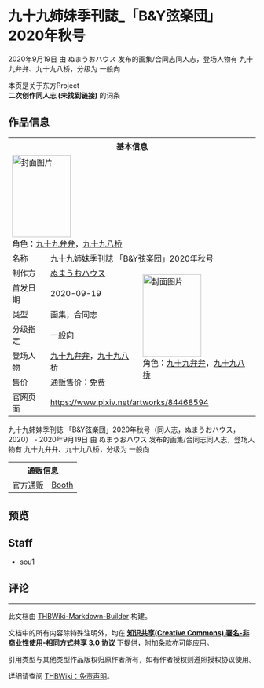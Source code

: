 # 九十九姉妹季刊誌_「B&Y弦楽団」2020年秋号

<!-- source html: G:\repos\THBWiki-Markdown-Builder\THBWikiMarkdown\Temp\main\1\18\ns0%3A%E4%B9%9D%E5%8D%81%E4%B9%9D%E5%A7%89%E5%A6%B9%E5%AD%A3%E5%88%8A%E8%AA%8C_%E3%80%8CB%26Y%E5%BC%A6%E6%A5%BD%E5%9B%A3%E3%80%8D2020%E5%B9%B4%E7%A7%8B%E5%8F%B7.html -->

2020年9月19日 由 ぬまうおハウス  发布的画集/合同志同人志，登场人物有 九十九弁弁、九十九八桥，分级为 一般向

本页是关于东方Project  
 **二次创作同人志 (未找到链接)** 的词条

## 作品信息

<table><tbody><tr><th colspan="3">基本信息</th></tr><tr><td class="cover-artwork-mobile" colspan="2"><a href="./文件-九十九姉妹季刊誌_「B&Y弦楽団」2020年秋号封面.png.md" class="image" title="封面图片"><img alt="封面图片" src="https://upload.thwiki.cc/thumb/d/d7/%E4%B9%9D%E5%8D%81%E4%B9%9D%E5%A7%89%E5%A6%B9%E5%AD%A3%E5%88%8A%E8%AA%8C_%E3%80%8CB%26Y%E5%BC%A6%E6%A5%BD%E5%9B%A3%E3%80%8D2020%E5%B9%B4%E7%A7%8B%E5%8F%B7%E5%B0%81%E9%9D%A2.png/119px-%E4%B9%9D%E5%8D%81%E4%B9%9D%E5%A7%89%E5%A6%B9%E5%AD%A3%E5%88%8A%E8%AA%8C_%E3%80%8CB%26Y%E5%BC%A6%E6%A5%BD%E5%9B%A3%E3%80%8D2020%E5%B9%B4%E7%A7%8B%E5%8F%B7%E5%B0%81%E9%9D%A2.png" decoding="async" loading="lazy" width="119" height="168" srcset="https://upload.thwiki.cc/thumb/d/d7/%E4%B9%9D%E5%8D%81%E4%B9%9D%E5%A7%89%E5%A6%B9%E5%AD%A3%E5%88%8A%E8%AA%8C_%E3%80%8CB%26Y%E5%BC%A6%E6%A5%BD%E5%9B%A3%E3%80%8D2020%E5%B9%B4%E7%A7%8B%E5%8F%B7%E5%B0%81%E9%9D%A2.png/178px-%E4%B9%9D%E5%8D%81%E4%B9%9D%E5%A7%89%E5%A6%B9%E5%AD%A3%E5%88%8A%E8%AA%8C_%E3%80%8CB%26Y%E5%BC%A6%E6%A5%BD%E5%9B%A3%E3%80%8D2020%E5%B9%B4%E7%A7%8B%E5%8F%B7%E5%B0%81%E9%9D%A2.png 1.5x, https://upload.thwiki.cc/thumb/d/d7/%E4%B9%9D%E5%8D%81%E4%B9%9D%E5%A7%89%E5%A6%B9%E5%AD%A3%E5%88%8A%E8%AA%8C_%E3%80%8CB%26Y%E5%BC%A6%E6%A5%BD%E5%9B%A3%E3%80%8D2020%E5%B9%B4%E7%A7%8B%E5%8F%B7%E5%B0%81%E9%9D%A2.png/238px-%E4%B9%9D%E5%8D%81%E4%B9%9D%E5%A7%89%E5%A6%B9%E5%AD%A3%E5%88%8A%E8%AA%8C_%E3%80%8CB%26Y%E5%BC%A6%E6%A5%BD%E5%9B%A3%E3%80%8D2020%E5%B9%B4%E7%A7%8B%E5%8F%B7%E5%B0%81%E9%9D%A2.png 2x" data-file-width="2509" data-file-height="3542"></a><div class="cover-char">角色：<a href="./九十九弁弁.md" title="九十九弁弁">九十九弁弁</a>，<a href="./九十九八桥.md" title="九十九八桥">九十九八桥</a></div></td>
</tr><tr><td class="label">名称</td><td colspan="2"> 九十九姉妹季刊誌 「B&#38;Y弦楽団」2020年秋号 </td></tr><tr><td class="label">制作方</td><td><a href="./ぬまうおハウス.md" title="ぬまうおハウス">ぬまうおハウス</a></td><td class="cover-artwork" rowspan="6" style="min-width:168px;"><a href="./文件-九十九姉妹季刊誌_「B&Y弦楽団」2020年秋号封面.png.md" class="image" title="封面图片"><img alt="封面图片" src="https://upload.thwiki.cc/thumb/d/d7/%E4%B9%9D%E5%8D%81%E4%B9%9D%E5%A7%89%E5%A6%B9%E5%AD%A3%E5%88%8A%E8%AA%8C_%E3%80%8CB%26Y%E5%BC%A6%E6%A5%BD%E5%9B%A3%E3%80%8D2020%E5%B9%B4%E7%A7%8B%E5%8F%B7%E5%B0%81%E9%9D%A2.png/119px-%E4%B9%9D%E5%8D%81%E4%B9%9D%E5%A7%89%E5%A6%B9%E5%AD%A3%E5%88%8A%E8%AA%8C_%E3%80%8CB%26Y%E5%BC%A6%E6%A5%BD%E5%9B%A3%E3%80%8D2020%E5%B9%B4%E7%A7%8B%E5%8F%B7%E5%B0%81%E9%9D%A2.png" decoding="async" loading="lazy" width="119" height="168" srcset="https://upload.thwiki.cc/thumb/d/d7/%E4%B9%9D%E5%8D%81%E4%B9%9D%E5%A7%89%E5%A6%B9%E5%AD%A3%E5%88%8A%E8%AA%8C_%E3%80%8CB%26Y%E5%BC%A6%E6%A5%BD%E5%9B%A3%E3%80%8D2020%E5%B9%B4%E7%A7%8B%E5%8F%B7%E5%B0%81%E9%9D%A2.png/178px-%E4%B9%9D%E5%8D%81%E4%B9%9D%E5%A7%89%E5%A6%B9%E5%AD%A3%E5%88%8A%E8%AA%8C_%E3%80%8CB%26Y%E5%BC%A6%E6%A5%BD%E5%9B%A3%E3%80%8D2020%E5%B9%B4%E7%A7%8B%E5%8F%B7%E5%B0%81%E9%9D%A2.png 1.5x, https://upload.thwiki.cc/thumb/d/d7/%E4%B9%9D%E5%8D%81%E4%B9%9D%E5%A7%89%E5%A6%B9%E5%AD%A3%E5%88%8A%E8%AA%8C_%E3%80%8CB%26Y%E5%BC%A6%E6%A5%BD%E5%9B%A3%E3%80%8D2020%E5%B9%B4%E7%A7%8B%E5%8F%B7%E5%B0%81%E9%9D%A2.png/238px-%E4%B9%9D%E5%8D%81%E4%B9%9D%E5%A7%89%E5%A6%B9%E5%AD%A3%E5%88%8A%E8%AA%8C_%E3%80%8CB%26Y%E5%BC%A6%E6%A5%BD%E5%9B%A3%E3%80%8D2020%E5%B9%B4%E7%A7%8B%E5%8F%B7%E5%B0%81%E9%9D%A2.png 2x" data-file-width="2509" data-file-height="3542"></a><div class="cover-char">角色：<a href="./九十九弁弁.md" title="九十九弁弁">九十九弁弁</a>，<a href="./九十九八桥.md" title="九十九八桥">九十九八桥</a></div></td>
</tr><tr><td class="label">首发日期</td><td>2020-09-19</td></tr><tr><td class="label">类型</td><td>画集，合同志</td></tr><tr><td class="label">分级指定</td><td>一般向</td></tr><tr><td class="label">登场人物</td><td><a href="./九十九弁弁.md" title="九十九弁弁">九十九弁弁</a>，<a href="./九十九八桥.md" title="九十九八桥">九十九八桥</a></td></tr><tr><td class="label">售价</td><td>通贩售价：免费</td></tr>
<tr><td class="label">官网页面</td><td colspan="2"><a rel="nofollow" class="external free" href="https://www.pixiv.net/artworks/84468594">https://www.pixiv.net/artworks/84468594</a></td></tr></tbody></table>

九十九姉妹季刊誌 「B&amp;Y弦楽団」2020年秋号（同人志，ぬまうおハウス，2020） - 2020年9月19日 由 ぬまうおハウス  发布的画集/合同志同人志，登场人物有 九十九弁弁、九十九八桥，分级为 一般向

<table><tbody><tr><th colspan="3">通贩信息</th></tr><tr><td class="label">官方通贩</td><td colspan="2"><a rel="nofollow" class="external text" href="https://numauo-house.booth.pm/items/2386962">Booth</a></td></tr></tbody></table>



## 预览

## Staff
- [sou1](./sou1.md)


## 评论




---

此文档由 [THBWiki-Markdown-Builder](https://github.com/Delsin-Yu/THBWiki-Markdown-Builder) 构建。

文档中的所有内容除特殊注明外，均在 [**知识共享(Creative Commons) 署名-非商业性使用-相同方式共享 3.0 协议**](https://creativecommons.org/licenses/by-sa/3.0/deed.zh-hans) 下提供，附加条款亦可能应用。

引用类型与其他类型作品版权归原作者所有，如有作者授权则遵照授权协议使用。

详细请查阅 [THBWiki：免责声明](https://thbwiki.cc/THBWiki:%E5%85%8D%E8%B4%A3%E5%A3%B0%E6%98%8E)。

